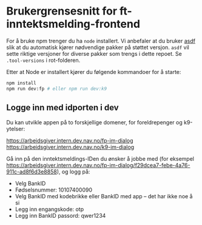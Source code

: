 # Brukergrensesnitt for ft-inntektsmelding-frontend

For å bruke npm trenger du ha `node` installert.
Vi anbefaler at du bruker [asdf](https://asdf-vm.com/) slik at du automatisk kjører nødvendige pakker på støttet versjon.
`asdf` vil sette riktige versjoner for diverse pakker som trengs i dette repoet. Se `.tool-versions` i rot-folderen.

Etter at Node er installert kjører du følgende kommandoer for å starte:

```bash
npm install
npm run dev:fp # eller npm run dev:k9
```

## Logge inn med idporten i dev

Du kan utvikle appen på to forskjellige domener, for foreldrepenger og k9-ytelser:

https://arbeidsgiver.intern.dev.nav.no/fp-im-dialog
https://arbeidsgiver.intern.dev.nav.no/k9-im-dialog

Gå inn på den inntektsmeldings-IDen du ønsker å jobbe med (for eksempel https://arbeidsgiver.intern.dev.nav.no/fp-im-dialog/f29dcea7-febe-4a76-911c-ad8f6d3e8858), og logg på:

- Velg BankID
- Fødselsnummer: 10107400090
- Velg BankID med kodebrikke eller BankID med app – det har ikke noe å si
- Legg inn engangskode: otp
- Legg inn BankID passord: qwer1234
